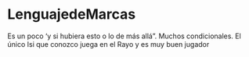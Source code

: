 # LenguajedeMarcas
Es un poco ‘y si hubiera esto o lo de más allá”. Muchos condicionales. El único Isi que conozco juega en el Rayo y es muy buen jugador

